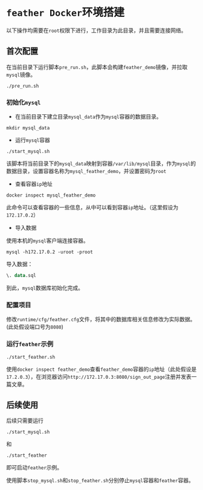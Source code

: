 # `feather Docker`环境搭建

以下操作均需要在`root`权限下进行，工作目录为此目录，并且需要连接网络。

## 首次配置

在当前目录下运行脚本`pre_run.sh`，此脚本会构建`feather_demo`镜像，并拉取`mysql`镜像。

```shell
./pre_run.sh
```

### 初始化`mysql`

* 在当前目录下建立目录`mysql_data`作为`mysql`容器的数据目录。

```shell
mkdir mysql_data
```

* 运行`mysql`容器

```shell
./start_mysql.sh
```

该脚本将当前目录下的`mysql_data`映射到容器`/var/lib/mysql`目录，作为`mysql`的数据目录，设置容器名称为`mysql_feather_demo`，并设置密码为`root`

* 查看容器`ip`地址

```shell
docker inspect mysql_feather_demo
```

此命令可以查看容器的一些信息，从中可以看到容器`ip`地址。（这里假设为`172.17.0.2`）

* 导入数据

使用本机的`mysql`客户端连接容器。

```shell
mysql -h172.17.0.2 -uroot -proot 
```

导入数据：

```sql
\. data.sql
```

到此，`mysql`数据库初始化完成。

### 配置项目

修改`runtime/cfg/feather.cfg`文件，将其中的数据库相关信息修改为实际数据。(此处假设端口号为`8080`)

### 运行`feather`示例

```shell
./start_feather.sh
```

使用`docker inspect feather_demo`查看`feather_demo`容器的`ip`地址（此处假设是`17.2.0.3`），在浏览器访问`http://172.17.0.3:8080/sign_out_page`注册并发表一篇文章。

## 后续使用

后续只需要运行

```shell
./start_mysql.sh
```

和

```shell
./start_feather
```

即可启动`feather`示例。

使用脚本`stop_mysql.sh`和`stop_feather.sh`分别停止`mysql`容器和`feather`容器。
